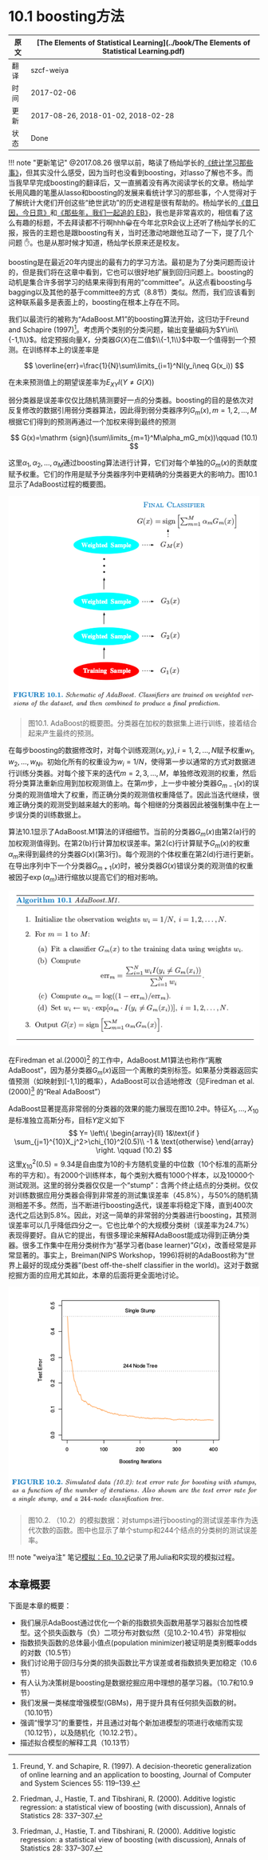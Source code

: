 # 10.1 boosting方法

| 原文   | [The Elements of Statistical Learning](../book/The Elements of Statistical Learning.pdf) |
| ---- | ---------------------------------------- |
| 翻译   | szcf-weiya                               |
| 时间   | 2017-02-06                               |
| 更新   | 2017-08-26, 2018-01-02, 2018-02-28                               |
| 状态 | Done | 

!!! note "更新笔记"
    @2017.08.26 很早以前，略读了杨灿学长的[《统计学习那些事》](https://cosx.org/2011/12/stories-about-statistical-learning/)，但其实没什么感受，因为当时也没看到boosting，对lasso了解也不多。而当我早早完成boosting的翻译后，又一直搁着没有再次阅读学长的文章。杨灿学长用风趣的笔墨从lasso和boosting的发展来看统计学习的那些事，个人觉得对于了解统计大佬们开创这些“绝世武功”的历史进程是很有帮助的。杨灿学长的[《昔日因，今日意》](https://cosx.org/2014/04/lmmandme)和[《那些年，我们一起追的 EB》](https://cosx.org/2012/05/chase-after-eb/)，我也是非常喜欢的，相信看了这么有趣的标题，不去拜读都不行啊hhh:grinning:在今年北京R会议上还听了杨灿学长的汇报，报告的主题也是跟boosting有关，当时还激动地跟他互动了一下，提了几个问题 :raised_hand:。也是从那时候才知道，杨灿学长原来还是校友。


boosting是在最近20年内提出的最有力的学习方法。最初是为了分类问题而设计的，但是我们将在这章中看到，它也可以很好地扩展到回归问题上。boosting的动机是集合许多弱学习的结果来得到有用的“committee”。从这点看boosting与bagging以及其他的基于committee的方式（8.8节）类似。然而，我们应该看到这种联系最多是表面上的，boosting在根本上存在不同。

我们以最流行的被称为“AdaBoost.M1”的boosting算法开始，这归功于Freund and Schapire (1997)[^1]。考虑两个类别的分类问题，输出变量编码为$Y\in\\{-1,1\\}$。给定预报向量$X$，分类器$G(X)$在二值$\\{-1,1\\}$中取一个值得到一个预测。在训练样本上的误差率是

$$
\overline{err}=\frac{1}{N}\sum\limits_{i=1}^NI(y_i\neq G(x_i))
$$

在未来预测值上的期望误差率为$E_{XY}I(Y\neq G(X))$

弱分类器是误差率仅仅比随机猜测要好一点的分类器。boosting的目的是依次对反复修改的数据引用弱分类器算法，因此得到弱分类器序列$G_m(x),m=1,2,\ldots,M$ 根据它们得到的预测再通过一个加权来得到最终的预测

$$
G(x)=\mathrm {sign}(\sum\limits_{m=1}^M\alpha_mG_m(x))\qquad (10.1)
$$

这里$\alpha_1,\alpha_2,\ldots,\alpha_M$通过boosting算法进行计算，它们对每个单独的$G_m(x)$的贡献度赋予权重。它们的作用是赋予分类器序列中更精确的分类器更大的影响力。图10.1显示了AdaBoost过程的概要图。

![](../img/10/fig10.1.png)

> 图10.1. AdaBoost的概要图。分类器在加权的数据集上进行训练，接着结合起来产生最终的预测。

在每步boosting的数据修改时，对每个训练观测$(x_i,y_i),i=1,2,\ldots,N$赋予权重$w_1,w_2,\ldots,w_N$。初始化所有的权重设为$w_i=1/N$，使得第一步以通常的方式对数据进行训练分类器。对每个接下来的迭代$m=2,3,\ldots,M$，单独修改观测的权重，然后将分类算法重新应用到加权观测值上。在第$m$步，上一步中被分类器$G_{m-1}(x)$的误分类的观测值增大了权重，而正确分类的观测值权重降低了。因此当迭代继续，很难正确分类的观测受到越来越大的影响。每个相继的分类器因此被强制集中在上一步误分类的训练数据上。

算法10.1显示了AdaBoost.M1算法的详细细节。当前的分类器$G_m(x)$由第2(a)行的加权观测值得到。在第2(b)行计算加权误差率。第2(c)行计算赋予$G_m(x)$的权重$\alpha_m$来得到最终的分类器$G(x)$(第3行)。每个观测的个体权重在第2(d)行进行更新。在导出序列中下一个分类器$G_{m+1}(x)$时，被分类器$G(x)$错误分类的观测值的权重被因子$\exp(\alpha_m)$进行缩放以提高它们的相对影响。

![](../img/10/alg10.1.png)

在Firedman et al.(2000)[^2] 的工作中，AdaBoost.M1算法也称作“离散 AdaBoost”，因为基分类器$G_m(x)$返回一个离散的类别标签。如果基分类器返回实值预测（如映射到[-1,1]的概率），AdaBoost可以合适地修改（见Firedman et al. (2000)[^2] 的“Real AdaBoost”）

AdaBoost显著提高非常弱的分类器的效果的能力展现在图10.2中。特征$X_1,\ldots,X_{10}$是标准独立高斯分布，目标$Y$定义如下
$$
Y=
\left\{
\begin{array}{ll}
1&\text{if } \sum_{j=1}^{10}X_j^2>\chi_{10}^2(0.5)\\
-1 & \text{otherwise}
\end{array}
\right.
\qquad (10.2)
$$
这里$\chi_{10}^2(0.5)=9.34$是自由度为10的卡方随机变量的中位数（10个标准的高斯分布的平方和）。有2000个训练样本，每个类别大概有1000个样本，以及10000个测试观测。这里的弱分类器仅仅是一个“stump”：含两个终止结点的分类树。仅仅对训练数据应用分类器会得到非常差的测试集误差率（45.8%），与50%的随机猜测相差不多。然而，当不断进行boosting迭代，误差率将稳定下降，直到400次迭代之后达到5.8%。因此，对这一简单的非常弱的分类器进行boosting，其预测误差率可以几乎降低四分之一。它也比单个的大规模分类树（误差率为24.7%）表现得要好。自从它的提出，有很多理论来解释AdaBoost能成功得到正确分类器。很多工作集中在用分类树作为“基学习者(base learner)”$G(x)$，改善经常是非常显著的。事实上，Breiman(NIPS Workshop，1996)将树的AdaBoost称为“世界上最好的现成分类器”(best off-the-shelf classifier in
the world)。这对于数据挖掘方面的应用尤其如此，本章的后面将更全面地讨论。

![](../img/10/fig10.2.png)

> 图10.2. （10.2）的模拟数据：对stumps进行boosting的测试误差率作为迭代次数的函数。图中也显示了单个stump和244个结点的分类树的测试误差率。

!!! note "weiya注"
    笔记[模拟：Eq. 10.2](https://esl.hohoweiya.xyz/notes/boosting/sim-eq-10-2/index.html)记录了用Julia和R实现的模拟过程。

## 本章概要

下面是本章的概要：

- 我们展示AdaBoost通过优化一个新的指数损失函数用基学习器拟合加性模型。这个损失函数与（负）二项分布对数似然（见10.2-10.4节）非常相似
- 指数损失函数的总体最小值点(population minimizer)被证明是类别概率odds的对数（10.5节）
- 我们讨论用于回归与分类的损失函数比平方误差或者指数损失更加稳定（10.6节）
- 有人认为决策树是boosting是数据挖掘应用中理想的基学习器。（10.7和10.9节）
- 我们发展一类梯度增强模型(GBMs)，用于提升具有任何损失函数的树。（10.10节）
- 强调“慢学习”的重要性，并且通过对每个新加进模型的项进行收缩而实现（10.12节），以及随机化（10.12.2节）。
- 描述拟合模型的解释工具（10.13节）

[^1]: Freund, Y. and Schapire, R. (1997). A decision-theoretic generalization of online learning and an application to boosting, Journal of Computer and System Sciences 55: 119–139.
[^2]: Friedman, J., Hastie, T. and Tibshirani, R. (2000). Additive logistic regression: a statistical view of boosting (with discussion), Annals of Statistics 28: 337–307.